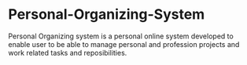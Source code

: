 # Personal-Organizing-System
Personal Organizing system is a personal online system developed to enable user to be able to manage personal and profession projects and work related tasks and reposibilities.
